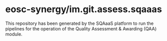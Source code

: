 <!--
SPDX-FileCopyrightText: Copyright contributors to the Software Quality Assurance as a Service (SQAaaS) project <sqaaas@ibergrid.eu>

SPDX-License-Identifier: GPL-3.0-only
-->

# eosc-synergy/im.git.assess.sqaaas
This repository has been generated by the SQAaaS platform to run the pipelines
for the operation of the
Quality Assessment & Awarding (QAA)
module.